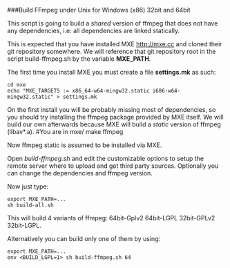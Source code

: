 ###Build FFmpeg under Unix for Windows (x86) 32bit and 64bit

This script is going to build a *shared* version of ffmpeg that does not have any dependencies, i.e: all dependencies are linked statically. 

This is expected that you have installed MXE http://mxe.cc and cloned their git repository somewhere.
We will reference that git repository root in the script build-ffmpeg.sh by the variable **MXE_PATH**.

The first time you install MXE you must create a file **settings.mk** as such:

    cd mxe
    echo "MXE_TARGETS := x86_64-w64-mingw32.static i686-w64-mingw32.static" > settings.mk

On the first install you will be probably missing most of dependencies, so you should try installing the ffmpeg package provided by MXE itself. We will build our own afterwards because MXE will build a *static* version of ffmpeg (libav*.a). 
    #You are in mxe/
    make ffmpeg

Now ffmpeg static is assumed to be installed via MXE.

Open *build-ffmpeg.sh* and edit the customizable options to setup the remote server where to upload and get third party sources. Optionally you can change the dependencies and ffmpeg version.

Now just type:
    
    export MXE_PATH=...
    sh build-all.sh

This will build 4 variants of ffmpeg: 64bit-Gplv2 64bit-LGPL 32bit-GPLv2 32bit-LGPL.

Alternatively you can build only one of them by using:

    export MXE_PATH=...
    env <BUILD_LGPL=1> sh build-ffmpeg.sh 64


